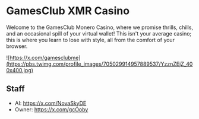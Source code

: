 # GamesClub XMR Casino
Welcome to the GamesClub Monero Casino, where we promise thrills, chills, and an occasional spill of your virtual wallet! This isn't your average casino; this is where you learn to lose with style, all from the comfort of your browser.

![https://x.com/gamesclubme](https://pbs.twimg.com/profile_images/705029914957889537/YzznZEjZ_400x400.jpg)



## Staff
- AI: https://x.com/NovaSkyDE
- Owner: https://x.com/gcOoby